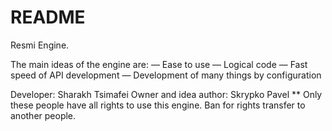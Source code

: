 # README #

Resmi Engine.

The main ideas of the engine are:
	— Ease to use
	— Logical code
	— Fast speed of API development
	— Development of many things by configuration

Developer: Sharakh Tsimafei
Owner and idea author: Skrypko Pavel
**
Only these people have all rights to use this engine.
Ban for rights transfer to another people.